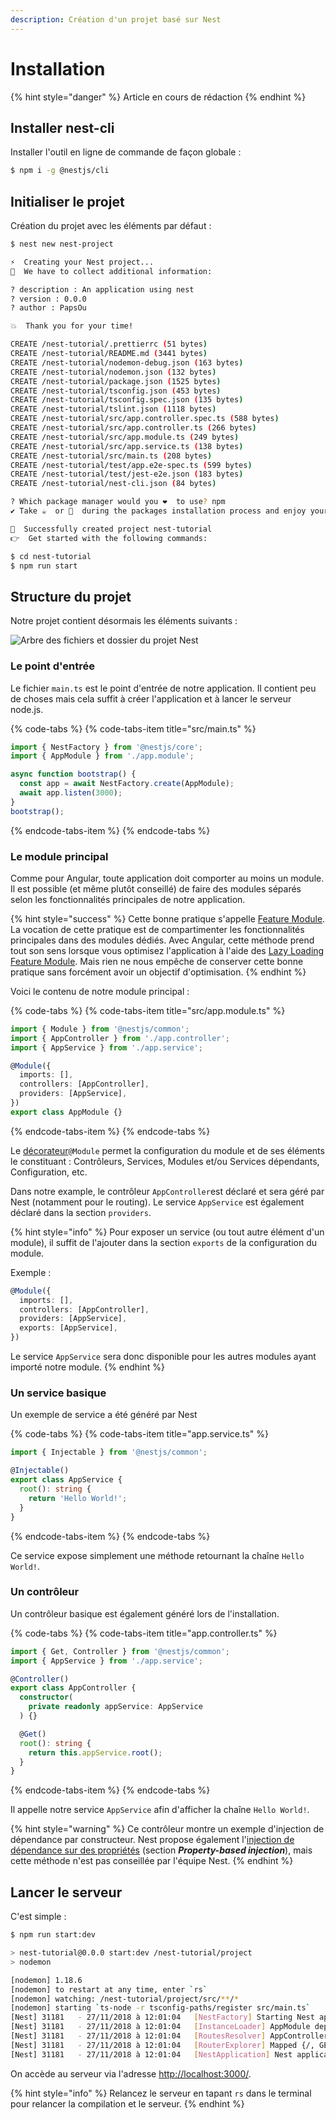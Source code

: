 ```yaml
---
description: Création d'un projet basé sur Nest
---
```


# Installation

{% hint style="danger" %}
Article en cours de rédaction
{% endhint %}

## Installer nest-cli

Installer l'outil en ligne de commande de façon globale :

```bash
$ npm i -g @nestjs/cli
```

## Initialiser le projet

Création du projet avec les éléments par défaut :

```bash
$ nest new nest-project

⚡️  Creating your Nest project...
🙌  We have to collect additional information:

? description : An application using nest
? version : 0.0.0
? author : PapsOu

💥  Thank you for your time!

CREATE /nest-tutorial/.prettierrc (51 bytes)
CREATE /nest-tutorial/README.md (3441 bytes)
CREATE /nest-tutorial/nodemon-debug.json (163 bytes)
CREATE /nest-tutorial/nodemon.json (132 bytes)
CREATE /nest-tutorial/package.json (1525 bytes)
CREATE /nest-tutorial/tsconfig.json (453 bytes)
CREATE /nest-tutorial/tsconfig.spec.json (135 bytes)
CREATE /nest-tutorial/tslint.json (1118 bytes)
CREATE /nest-tutorial/src/app.controller.spec.ts (588 bytes)
CREATE /nest-tutorial/src/app.controller.ts (266 bytes)
CREATE /nest-tutorial/src/app.module.ts (249 bytes)
CREATE /nest-tutorial/src/app.service.ts (138 bytes)
CREATE /nest-tutorial/src/main.ts (208 bytes)
CREATE /nest-tutorial/test/app.e2e-spec.ts (599 bytes)
CREATE /nest-tutorial/test/jest-e2e.json (183 bytes)
CREATE /nest-tutorial/nest-cli.json (84 bytes)

? Which package manager would you ❤️  to use? npm
✔ Take ☕️  or 🍺  during the packages installation process and enjoy your time

🚀  Successfully created project nest-tutorial
👉  Get started with the following commands:

$ cd nest-tutorial
$ npm run start
```

## Structure du projet

Notre projet contient désormais les éléments suivants :

![Arbre des fichiers et dossier du projet Nest](.gitbook/assets/20181126-215444.png)

### Le point d'entrée

Le fichier `main.ts` est le point d'entrée de notre application. Il contient peu de choses mais cela suffit à créer l'application et à lancer le serveur node.js.

{% code-tabs %}
{% code-tabs-item title="src/main.ts" %}
```typescript
import { NestFactory } from '@nestjs/core';
import { AppModule } from './app.module';

async function bootstrap() {
  const app = await NestFactory.create(AppModule);
  await app.listen(3000);
}
bootstrap();
```
{% endcode-tabs-item %}
{% endcode-tabs %}

### Le module principal

Comme pour Angular, toute application doit comporter au moins un module. Il est possible \(et même plutôt conseillé\) de faire des modules séparés selon les fonctionnalités principales de notre application.

{% hint style="success" %}
Cette bonne pratique s'appelle [Feature Module](https://angular.io/guide/feature-modules). La vocation de cette pratique est de compartimenter les fonctionnalités principales dans des modules dédiés. Avec Angular, cette méthode prend tout son sens lorsque vous optimisez l'application à l'aide des [Lazy Loading Feature Module](https://angular.io/guide/lazy-loading-ngmodules). Mais rien ne nous empêche de conserver cette bonne pratique sans forcément avoir un objectif d'optimisation.
{% endhint %}

Voici le contenu de notre module principal :

{% code-tabs %}
{% code-tabs-item title="src/app.module.ts" %}
```typescript
import { Module } from '@nestjs/common';
import { AppController } from './app.controller';
import { AppService } from './app.service';

@Module({
  imports: [],
  controllers: [AppController],
  providers: [AppService],
})
export class AppModule {}
```
{% endcode-tabs-item %}
{% endcode-tabs %}

Le [décorateur](https://docs.nestjs.com/custom-decorators)`@Module` permet la configuration du module et de ses éléments le constituant : Contrôleurs, Services, Modules et/ou Services dépendants, Configuration, etc.

Dans notre example, le contrôleur `AppController`est déclaré et sera géré par Nest \(notamment pour le routing\). Le service `AppService` est également déclaré dans la section `providers`.

{% hint style="info" %}
Pour exposer un service \(ou tout autre élément d'un module\), il suffit de l'ajouter dans la section `exports` de la configuration du module.

Exemple :

```typescript
@Module({
  imports: [],
  controllers: [AppController],
  providers: [AppService],
  exports: [AppService],
})
```

Le service `AppService` sera donc disponible pour les autres modules ayant importé notre module.
{% endhint %}

### Un service basique

Un exemple de service a été généré par Nest

{% code-tabs %}
{% code-tabs-item title="app.service.ts" %}
```typescript
import { Injectable } from '@nestjs/common';

@Injectable()
export class AppService {
  root(): string {
    return 'Hello World!';
  }
}
```
{% endcode-tabs-item %}
{% endcode-tabs %}

Ce service expose simplement une méthode retournant la chaîne `Hello World!`.

### Un contrôleur

Un contrôleur basique est également généré lors de l'installation.

{% code-tabs %}
{% code-tabs-item title="app.controller.ts" %}
```typescript
import { Get, Controller } from '@nestjs/common';
import { AppService } from './app.service';

@Controller()
export class AppController {
  constructor(
    private readonly appService: AppService
  ) {}

  @Get()
  root(): string {
    return this.appService.root();
  }
}
```
{% endcode-tabs-item %}
{% endcode-tabs %}

Il appelle notre service `AppService` afin d'afficher la chaîne `Hello World!`.

{% hint style="warning" %}
Ce contrôleur montre un exemple d'injection de dépendance par constructeur. Nest propose également l'[injection de dépendance sur des propriétés](https://docs.nestjs.com/providers) \(section _**Property-based injection**_\), mais cette méthode n'est pas conseillée par l'équipe Nest.
{% endhint %}

## Lancer le serveur

C'est simple : 

```bash
$ npm run start:dev

> nest-tutorial@0.0.0 start:dev /nest-tutorial/project
> nodemon

[nodemon] 1.18.6
[nodemon] to restart at any time, enter `rs`
[nodemon] watching: /nest-tutorial/project/src/**/*
[nodemon] starting `ts-node -r tsconfig-paths/register src/main.ts`
[Nest] 31181   - 27/11/2018 à 12:01:04   [NestFactory] Starting Nest application...
[Nest] 31181   - 27/11/2018 à 12:01:04   [InstanceLoader] AppModule dependencies initialized +0ms
[Nest] 31181   - 27/11/2018 à 12:01:04   [RoutesResolver] AppController {/}: +22ms
[Nest] 31181   - 27/11/2018 à 12:01:04   [RouterExplorer] Mapped {/, GET} route +3ms
[Nest] 31181   - 27/11/2018 à 12:01:04   [NestApplication] Nest application successfully started +2ms
```

On accède au serveur via l'adresse [http://localhost:3000/](http://localhost:3000/).

{% hint style="info" %}
Relancez le serveur en tapant `rs` dans le terminal pour relancer la compilation et le serveur.
{% endhint %}

